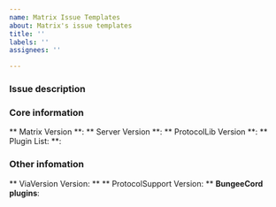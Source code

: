```yaml
---
name: Matrix Issue Templates
about: Matrix's issue templates
title: ''
labels: ''
assignees: ''

---
```


### Issue description
<!-- Describe your issue here,  if you have videos for it, you can write the link here too -->
<!-- If you want to report false positives or bypass, you'd better provide a recorded video as evidence. -->


### Core information
** Matrix Version **:
** Server Version **:
** ProtocolLib Version **:
** Plugin List: **:

### Other infomation
** ViaVersion Version: **
** ProtocolSupport Version: **
**BungeeCord plugins**:
